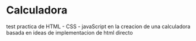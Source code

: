 # Calculadora


test practica de HTML - CSS - javaScript en la creacion de una calculadora basada en ideas de implementacion de html directo
